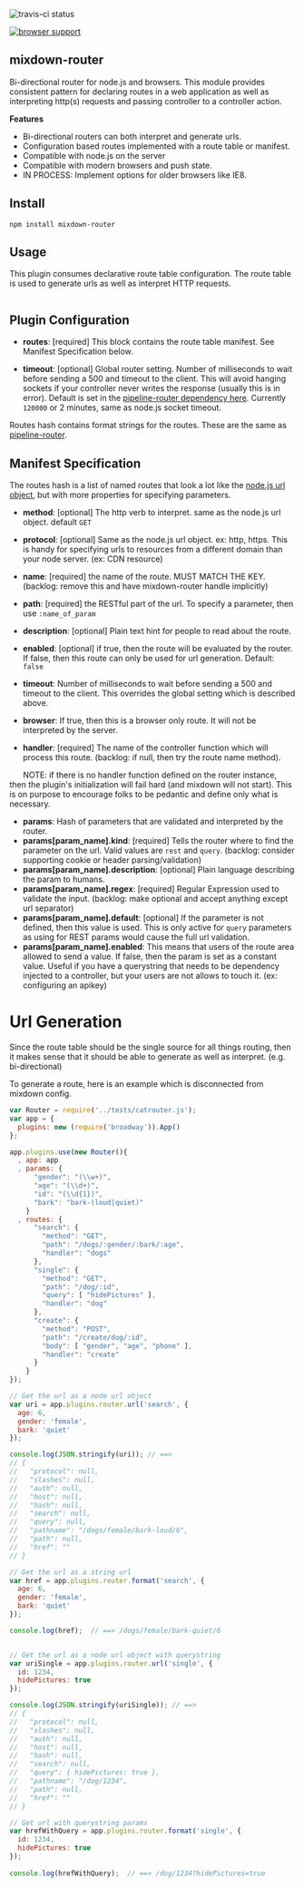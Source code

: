 ![travis-ci status](https://travis-ci.org/mixdown/router.png)

[![browser support](https://ci.testling.com/mixdown/router.png)](https://ci.testling.com/mixdown/router)

## mixdown-router

Bi-directional router for node.js and browsers.  This module provides consistent pattern for declaring routes in a web application as well as interpreting http(s) requests and passing controller to a controller action.

**Features**

* Bi-directional routers can both interpret and generate urls. 
* Configuration based routes implemented with a route table or manifest. 
* Compatible with node.js on the server
* Compatible with modern browsers and push state.
* IN PROCESS: Implement options for older browsers like IE8.


## Install

```
npm install mixdown-router
```

## Usage

This plugin consumes declarative route table configuration.  The route table is used to generate urls as well as interpret HTTP requests.

```javasript

```

## Plugin Configuration

* **routes**: [required] This block contains the route table manifest.  See Manifest Specification below.

* **timeout**: [optional] Global router setting.  Number of milliseconds to wait before sending a 500 and timeout to the client.  This will avoid hanging sockets if your controller never writes the response (usually this is in error).  Default is set in the [pipeline-router dependency here](https://github.com/tommydudebreaux/pipeline-router/blob/master/index.js#L33).  Currently ```120000``` or 2 minutes, same as node.js socket timeout.

Routes hash contains format strings for the routes.  These are the same as [pipeline-router](https://github.com/tommydudebreaux/pipeline-router "pipeline-router").

## Manifest Specification

The routes hash is a list of named routes that look a lot like the [node.js url object](http://nodejs.org/api/url.html), but with more properties for specifying parameters.

* **method**: [optional] The http verb to interpret.  same as the node.js url object.  default ```GET```
* **protocol**: [optional] Same as the node.js url object.  ex: http, https.  This is handy for specifying urls to resources from a different domain than your node server.  (ex: CDN resource)
* **name**: [required] the name of the route.  MUST MATCH THE KEY.  (backlog: remove this and have mixdown-router handle implicitly)
* **path**: [required] the RESTful part of the url.  To specify a parameter, then use ```:name_of_param```
* **description**: [optional] Plain text hint for people to read about the route.
* **enabled**: [optional] if true, then the route will be evaluated by the router.  If false, then this route can only be used for url generation. Default: ```false```
* **timeout**: Number of milliseconds to wait before sending a 500 and timeout to the client.  This overrides the global setting which is described above.
* **browser**: If true, then this is a browser only route.  It will not be interpreted by the server.

* **handler**: [required] The name of the controller function which will process this route. (backlog: if null, then try the route name method).  


&nbsp;&nbsp;&nbsp;&nbsp;&nbsp;&nbsp;NOTE: if there is no handler function defined on the router instance, then the plugin's initialization will fail hard (and mixdown will not start).  This is on purpose to encourage folks to be pedantic and define only what is necessary.

* **params**: Hash of parameters that are validated and interpreted by the router.
* **params[param_name].kind**: [required] Tells the router where to find the parameter on the url. Valid values are ```rest``` and ```query```.  (backlog: consider supporting cookie or header parsing/validation)
* **params[param_name].description**: [optional] Plain language describing the param to humans. 
* **params[param_name].regex**: [required] Regular Expression used to validate the input. (backlog: make optional and accept anything except url separator) 
* **params[param_name].default**: [optional] If the parameter is not defined, then this value is used.  This is only active for ```query``` parameters as using for REST params would cause the full url validation.
* **params[param_name].enabled**: This means that users of the route area allowed to send a value.  If false, then the param is set as a constant value.  Useful if you have a querystring that needs to be dependency injected to a controller, but your users are not allows to touch it. (ex: configuring an apikey)



Url Generation
==============

Since the route table should be the single source for all things routing, then it makes sense that it should be able to generate as well as interpret.  (e.g. bi-directional)

To generate a route, here is an example which is disconnected from mixdown config.

```javascript
var Router = require('../tests/catrouter.js');
var app = {
  plugins: new (require('broadway')).App()
};

app.plugins.use(new Router(){ 
  , app: app 
  , params: {
      "gender": "(\\w+)",
      "age": "(\\d+)",
      "id": "(\\d{1})",
      "bark": "bark-(loud|quiet)"
    }
  , routes: {
      "search": {
        "method": "GET",
        "path": "/dogs/:gender/:bark/:age",
        "handler": "dogs"
      },
      "single": {
        "method": "GET",
        "path": "/dog/:id",
        "query": [ "hidePictures" ],
        "handler": "dog"
      },
      "create": {
        "method": "POST",
        "path": "/create/dog/:id",
        "body": [ "gender", "age", "phone" ],
        "handler": "create"
      }
    }
});

// Get the url as a node url object
var uri = app.plugins.router.url('search', {
  age: 6,
  gender: 'female',
  bark: 'quiet'
});

console.log(JSON.stringify(uri)); // ==>
// {
//   "protocol": null,
//   "slashes": null,
//   "auth": null,
//   "host": null,
//   "hash": null,
//   "search": null,
//   "query": null,
//   "pathname": "/dogs/female/bark-loud/6",
//   "path": null,
//   "href": ""
// }

// Get the url as a string url
var href = app.plugins.router.format('search', {
  age: 6,
  gender: 'female',
  bark: 'quiet'
});

console.log(href);  // ==> /dogs/female/bark-quiet/6


// Get the url as a node url object with querystring
var uriSingle = app.plugins.router.url('single', {
  id: 1234,
  hidePictures: true
});

console.log(JSON.stringify(uriSingle)); // ==>
// {
//   "protocol": null,
//   "slashes": null,
//   "auth": null,
//   "host": null,
//   "hash": null,
//   "search": null,
//   "query": { hidePictures: true },
//   "pathname": "/dog/1234",
//   "path": null,
//   "href": ""
// }

// Get url with querystring params
var hrefWithQuery = app.plugins.router.format('single', {
  id: 1234,
  hidePictures: true
});
  
console.log(hrefWithQuery);  // ==> /dog/1234?hidePictures=true
```



